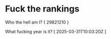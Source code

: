 # Fuck the rankings

Who the hell am I?
{ 29821210 }

What fucking year is it?
[ 2025-03-31T10:03:20Z ]
